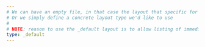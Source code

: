 ```yaml
---
# We can have an empty file, in that case the layout that specific for this content section will be used to display the list
# Or we simply define a concrete layout type we'd like to use
# 
# NOTE: reason to use the _default layout is to allow listing of immediate posts only
type: _default
---
```

